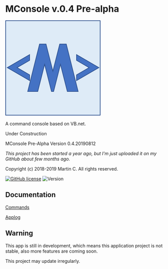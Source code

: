 # MConsole v.0.4 Pre-alpha
 
 ![MConsole logo](https://github.com/mcmartin25/MConsole/blob/master/image/icon_s.png)
 
 A command console based on VB.net.
 
 Under Construction 

 MConsole Pre-Alpha Version 0.4.20190812

 *This project has been started a year ago, but I'm just uploaded it on my GitHub about few months ago.*

 Copyright (c) 2018-2019 Martin C. All rights reserved.

 [![GitHub license](https://img.shields.io/github/license/mcmartin25/MConsole.svg)](https://github.com/mcmartin25/MConsole/blob/master/LICENSE)
 ![Version](https://img.shields.io/badge/Version-0.4.20190812-orange.svg)

## Documentation
 
 [Commands](https://github.com/mcmartin25/MConsole/blob/master/help)

 [Applog](https://github.com/mcmartin25/MConsole/blob/master/applog)

## Warning

 This app is still in development, which means this application project is not stable, also more features are coming soon.
 
 This project may update irregularly.
